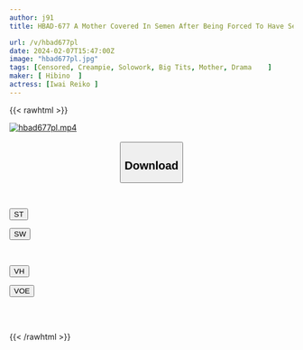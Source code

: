 ```yaml
---
author: j91
title: HBAD-677 A Mother Covered In Semen After Being Forced To Have Sex With Her Son's Friend's Brat ~ Reiko Iwai

url: /v/hbad677pl
date: 2024-02-07T15:47:00Z
image: "hbad677pl.jpg"
tags: [Censored, Creampie, Solowork, Big Tits, Mother, Drama	]
maker: [ Hibino  ]
actress: [Iwai Reiko ]
---
```



{{< rawhtml >}}

<div class="video" data-videoid="9XGlRrL83jSaJMY">
    <a href="javascript:;">
        <img src="/v/hbad677pl/hbad677pl.jpg" width="WIDTH" height="HEIGHT" alt="hbad677pl.mp4" loading="lazy">
    </a>
</div>

<script type="text/javascript" src="https://j91.asia/asset/on-demand-st.js"></script>

<br>
  <link rel="stylesheet" href="https://j91.asia/asset/bs5.css">
  
  <center>
  <button class="btn btn-primary" type="button" data-bs-toggle="collapse" data-bs-target=".multi-collapse" aria-expanded="false" aria-controls="multiCollapseExample1 multiCollapseExample2"><h2>Download</h2></button></center>
</p>
<div class="row">
  <div class="col">
    <div class="collapse multi-collapse" id="multiCollapseExample1">
      <div class="card card-body">
	      	      <br>
<div class="buttons">  
<p><a href="https://streamtape.to/v/9XGlRrL83jSaJMY" target="_blank"><button class="btn-hover color-3"><i class="fa fa-download"></i> ST</button></a></p>
<p><a href="https://cdnwish.com/85gjqpv5t5jx" target="_blank"><button class="btn-hover color-2"><i class="fa fa-download"></i> SW</button></a></p></div>
    </div>
  </div>
</div>
  <div class="col">
    <div class="collapse multi-collapse" id="multiCollapseExample2">
      <div class="card card-body">
	      <br>
<div class="buttons">
<p><a href="https://vidhidepro.com/f/r3wa9r06xbkx" target="_blank"><button class="btn-hover color-9"><i class="fa fa-download"></i> VH</button></a></p>
<p><a href="https://voe.sx/xuig9iph70fi"><button class="btn-hover color-8"><i class="fa fa-download"></i> VOE</button></a></p></div>
<br><br>
      </div>
    </div>
  </div>
</div>

{{< /rawhtml >}}